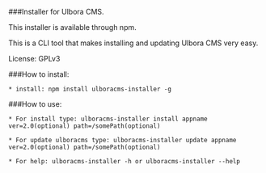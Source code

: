 ###Installer for Ulbora CMS. 

This installer is available through npm.

This is a CLI tool that makes installing and updating Ulbora CMS very easy.

License: GPLv3

###How to install:

    * install: npm install ulboracms-installer -g



###How to use:

    * For install type: ulboracms-installer install appname ver=2.0(optional) path=/somePath(optional)

    * For update ulboracms type: ulboracms-installer update appname ver=2.0(optional) path=/somePath(optional)

    * For help: ulboracms-installer -h or ulboracms-installer --help



